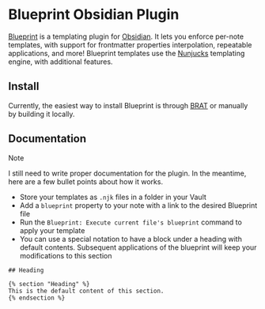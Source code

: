 # Blueprint Obsidian Plugin

[Blueprint][blueprint] is a templating plugin for [Obsidian][obsidian]. 
It lets you enforce per-note templates, with support for frontmatter properties interpolation, repeatable applications, and more!
Blueprint templates use the [Nunjucks][nunjucks] templating engine, with additional features.


## Install

Currently, the easiest way to install Blueprint is through [BRAT][brat] or manually by building it locally.

## Documentation

> [!NOTE]
> I still need to write proper documentation for the plugin.
> In the meantime, here are a few bullet points about how it works.

- Store your templates as `.njk` files in a folder in your Vault
- Add a `blueprint` property to your note with a link to the desired Blueprint file
- Run the `Blueprint: Execute current file's blueprint` command to apply your template
- You can use a special notation to have a block under a heading with default contents. 
  Subsequent applications of the blueprint will keep your modifications to this section

```jinja2
## Heading

{% section "Heading" %}
This is the default content of this section.
{% endsection %}
```

[blueprint]: https://github.com/madx/blueprint-obsidian-plugin
[obsidian]: https://obsidian.md/
[nunjucks]: https://mozilla.github.io/nunjucks/
[brat]: https://github.com/TfTHacker/obsidian42-brat
